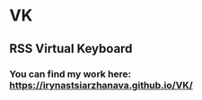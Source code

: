 # VK
## RSS Virtual Keyboard
### You can find my work here: <https://irynastsiarzhanava.github.io/VK/>
